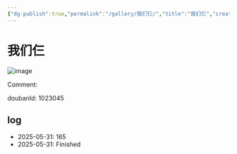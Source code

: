 ```yaml
---
{"dg-publish":true,"permalink":"/gallery/我们仨/","title":"我们仨","created":"2025-06-02T12:37:17.181+08:00"}
---
```



# 我们仨

![image](https://hiraeth-picbed.oss-cn-beijing.aliyuncs.com/20250531155201.webp)

Comment: 



doubanId: 1023045

## log

- 2025-05-31: 165
- 2025-05-31: Finished
